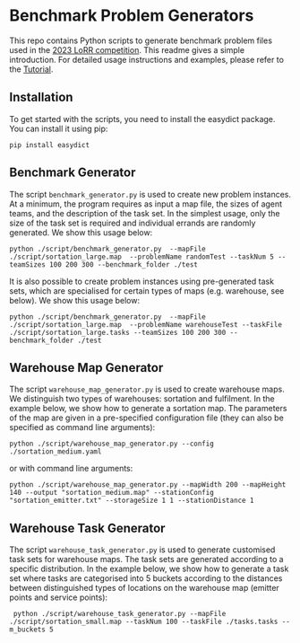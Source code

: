 # Benchmark Problem Generators

This repo contains Python scripts to generate benchmark problem files used in the  [2023 LoRR competition](https://www.leagueofrobotrunners.org/).
This readme gives a simple introduction. For detailed usage instructions and examples, please refer to the [Tutorial](./markdown/Tutorial.md).

## Installation
To get started with the scripts, you need to install the easydict package. You can install it using pip:
```shell
pip install easydict
```

## Benchmark Generator

The script `benchmark_generator.py` is used to create new problem instances. At a minimum, the program requires as input a map file, the sizes of agent teams, and the description of the task set. In the simplest usage, only the size of the task set is required and individual errands are randomly generated. We show this usage below:

```shell
python ./script/benchmark_generator.py  --mapFile  ./script/sortation_large.map  --problemName randomTest --taskNum 5 --teamSizes 100 200 300 --benchmark_folder ./test
```

It is also possible to create problem instances using pre-generated task sets, which are specialised for certain types of maps (e.g. warehouse, see below). We show this usage below:
```shell
python ./script/benchmark_generator.py  --mapFile ./script/sortation_large.map  --problemName warehouseTest --taskFile ./script/sortation_large.tasks --teamSizes 100 200 300 --benchmark_folder ./test
```

## Warehouse Map Generator

The script `warehouse_map_generator.py` is used to create warehouse maps. We distinguish two types of warehouses: sortation and fulfilment. In the example below,
we show how to generate a sortation map. The parameters of the map are given in a pre-specified configuration file (they can also be specified as command line arguments):

```shell
python ./script/warehouse_map_generator.py --config ./sortation_medium.yaml
```
or with command line arguments:

```shell
python ./script/warehouse_map_generator.py --mapWidth 200 --mapHeight 140 --output "sortation_medium.map" --stationConfig "sortation_emitter.txt" --storageSize 1 1 --stationDistance 1
```

## Warehouse Task Generator

The script `warehouse_task_generator.py` is used to generate customised task sets for warehouse maps. The task sets are generated according to a specific distribution.
In the example below, we show how to generate a task set where tasks are categorised into 5 buckets according to the distances between distinguished types of locations on the warehouse map (emitter points and service points):

```shell
 python ./script/warehouse_task_generator.py --mapFile ./script/sortation_small.map --taskNum 100 --taskFile ./tasks.tasks --m_buckets 5
```
